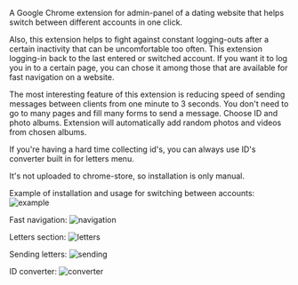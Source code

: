 A Google Chrome extension for admin-panel of a dating website that helps switch between different
accounts in one click.

Also, this extension helps to fight against constant logging-outs after a certain inactivity that
can be uncomfortable too often. This extension logging-in back to the last entered or switched
account. If you want it to log you in to a certain page, you can chose it among those that are
available for fast navigation on a website.

The most interesting feature of this extension is reducing speed of sending messages between clients
from one minute to 3 seconds. You don't need to go to many pages and fill many forms to send a
message. Choose ID and photo albums. Extension will automatically add random photos and videos from
chosen albums.

If you're having a hard time collecting id's, you can always use ID's converter built in for letters
menu.

It's not uploaded to chrome-store, so installation is only manual.

Example of installation and usage for switching between accounts:
![example](https://github.com/made-by-curiosity/lazy_charming/blob/main/assets/presentation.gif)

Fast navigation:
![navigation](https://github.com/made-by-curiosity/lazy_charming/blob/main/assets/navigation.jpg)

Letters section:
![letters](https://github.com/made-by-curiosity/lazy_charming/blob/main/assets/letters.jpg)

Sending letters:
![sending](https://github.com/made-by-curiosity/lazy_charming/blob/main/assets/sending.jpg)

ID converter:
![converter](https://github.com/made-by-curiosity/lazy_charming/blob/main/assets/converter.jpg)
